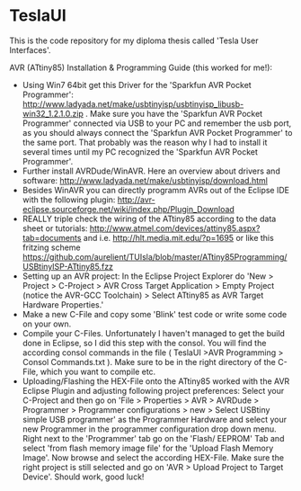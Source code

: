 TeslaUI
=======

This is the code repository for my diploma thesis called 'Tesla User Interfaces'.



AVR (ATtiny85) Installation & Programming Guide (this worked for me!):
- Using Win7 64bit get this Driver for the 'Sparkfun AVR Pocket Programmer': http://www.ladyada.net/make/usbtinyisp/usbtinyisp_libusb-win32_1.2.1.0.zip . 
Make sure you have the 'Sparkfun AVR Pocket Programmer' connected via USB to your PC and remember the usb port, as you should always connect the 'Sparkfun AVR Pocket Programmer' to the same port. That probably was the reason why I had to install it several times until my PC recognized the 'Sparkfun AVR Pocket Programmer'.
- Further install AVRDude/WinAVR. Here an overview about drivers and software:
http://www.ladyada.net/make/usbtinyisp/download.html
- Besides WinAVR you can directly programm AVRs out of the Eclipse IDE with the following plugin: http://avr-eclipse.sourceforge.net/wiki/index.php/Plugin_Download
- REALLY triple check the wiring of the ATtiny85 according to the data sheet or tutorials: http://www.atmel.com/devices/attiny85.aspx?tab=documents and i.e. http://hlt.media.mit.edu/?p=1695 or like this fritzing scheme https://github.com/aurelient/TUIsla/blob/master/ATtiny85Programming/USBtinyISP-ATtiny85.fzz
- Setting up an AVR project: In the Eclipse Project Explorer do 'New > Project > C-Project > AVR Cross Target Application > Empty Project (notice the AVR-GCC Toolchain) > Select  ATtiny85 as AVR Target Hardware Properties.'
- Make a new C-File and copy some 'Blink' test code or write some code on your own.
- Compile your C-Files. Unfortunately I haven't managed to get the build done in Eclipse, so I did this step with the consol. You will find the according consol commands in the file ( TeslaUI >AVR Programming > Consol Commands.txt ). Make sure to be in the right directory of the C-File, which you want to compile etc.
- Uploading/Flashing the HEX-File onto the ATtiny85 worked with the AVR Eclipse Plugin and adjusting following project preferences: Select your C-Project and then go on 'File > Properties > AVR > AVRDude > Programmer > Programmer configurations > new > Select USBtiny simple USB programmer' as the Programmer Hardware and select your new Programmer in the programmer configuration drop down menu. Right next to the 'Programmer' tab go on the 'Flash/ EEPROM' Tab and select 'from flash memory image file' for the 'Upload Flash Memory Image'. Now browse and select the according HEX-File. Make sure the right project is still selected and go on 'AVR > Upload Project to Target Device'. Should work, good luck!